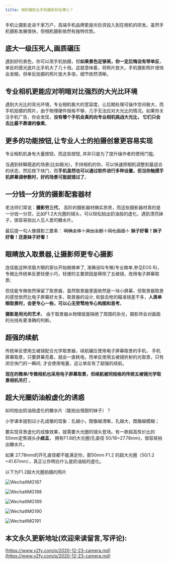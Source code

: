 ```yaml
---
title: 相机摄影比手机摄影好在哪儿？
---
```



手机让摄影走进千家万户，高端手机品牌更是斥巨资投入到在相机的研发。虽然手机摄影发展很快，但相机摄影依然有独特优势。



## 底大一级压死人,画质碾压



遇到好的景色，你可以用手机拍摄，但**如果景色足够美，你一定后悔没有带单反**，单反的感光底片比手机大了几十倍。这就意味着，将照片放大，手机摄影照片很快会发糊，但单反拍摄的照片放大多倍，细节依然清晰。



## 专业相机更能应对明暗对比强烈的大光比环境



遇到大光比的背光环境，专业相机极大的宽容度，让后期处理可操作空间极大，而手机拍摄的照片，由于物理硬件规格不够，几乎无法应对大光比的情况。如果你关注手机广告，你会发现，**没有哪个手机会真的向专业相机挑战大光比， 它们只会去比最不靠谱的像素**。



## 更多的功能按钮,让专业人士的拍摄创意更容易实现



专业相机机身有大量按钮，而这些按钮, 并非只是为了提升操作者的使用门槛;

当遇到转瞬既逝的场景(比如极光)，手持相机的你，可以快速把相机调整到最适合的状态，然后按下快门，而**手机虽然也可以通过软件进行多种设置，但当你触摸手机屏幕调参数时，好的场景可能就错过了**。




## 一分钱一分货的摄影配套器材


老法师们常说：**摄影穷三代**， 高阶的摄影器材确实昂贵，而这些摄影器材真的是一分钱一分货，比如F1.2大光圈的镜头，可以轻松拍出奶油般的虚化，遇到漂亮妹子，很容易拍出人见人爱的糖水片。

最后提一句人像摄影三要素： ~~明确主体！突出主题！简化画面！~~ **妹子好看！妹子好看！还是妹子好看！**



## 眼睛放入取景器,让摄影师更专心摄影



连佳能这种浓眉大眼的家伙开始做微单了, 准确说叫专微(专业微单,参见EOS R)，专微比传统单反更轻便小巧，轻便的主要原因是移除了五棱镜，改用电子屏幕取景;

但佳能专微依然保留了取景器，虽然取景器里面依然是一块小屏幕，但取景器取景的感觉依然比电子屏幕好太多，取景器的设计, 和狙击枪的瞄准镜差不多，**人类单眼取景时，会更专心一些，可以心无旁骛地专心构图和思考**。

**摄影是用光的艺术**， 由于取景器从物理层面隔绝了周围的杂光，摄影师会对画面的光线有更准确的判断。



## 超强的续航 




传统单反使用五棱镜配合光学取景器，续航碾压使用电子屏幕取景的手机， 手机屏幕取景，只要屏幕亮着，就会一直耗电，而单反使用五棱镜折射的光取景，只有闭合快门的一瞬间, 才会使用电量，这让单反有了超强的续航。

**现在的微单/专微相机也采用电子屏幕取景，但续航被同规格的传统五棱镜光学取景相机吊打** 。





## 超大光圈奶油般虚化的诱惑



如何拍出奶油般虚化的糖水片（能拍出很甜的妹子）？

小学课本提到过小孔成像的现象：孔越小，图像越清晰，孔越大，图像越模糊；

要实现背景虚化的成像效果，就需要大光圈的镜头登场。有一款超高性价比的50mm定焦镜头**小痰盂**， 拥有F1.8的大光圈(孔直径  50/18=27.78mm)，很容易拍出糖水片。

如果 27.78mm的开孔直径都不能满足你，那50mm  F1.2 的超大光圈（50/1.2 =41.67mm），真正让你明白什么是奶油般的虚化。



以下为F1.2超大光圈拍摄的照片



![WechatIMG187](https://www.v2fy.com/asset/0i/jikemiji/jikemiji-md/2020-12-23-camera.assets/WechatIMG187.jpeg)

![WechatIMG188](https://www.v2fy.com/asset/0i/jikemiji/jikemiji-md/2020-12-23-camera.assets/WechatIMG188.jpeg)

![WechatIMG189](https://www.v2fy.com/asset/0i/jikemiji/jikemiji-md/2020-12-23-camera.assets/WechatIMG189.jpeg)

![WechatIMG190](https://www.v2fy.com/asset/0i/jikemiji/jikemiji-md/2020-12-23-camera.assets/WechatIMG190.jpeg)

![WechatIMG191](https://www.v2fy.com/asset/0i/jikemiji/jikemiji-md/2020-12-23-camera.assets/WechatIMG191.jpeg)






## 本文永久更新地址(欢迎来读留言,写评论):

[https://www.v2fy.com/p/2020-12-23-camera.md](https://www.v2fy.com/p/2020-12-23-camera.md)
